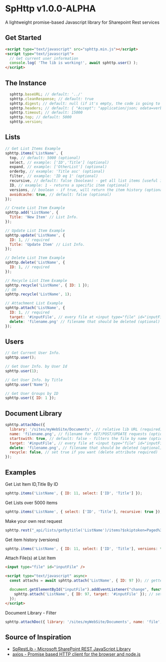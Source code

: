 # SpHttp v1.0.0-ALPHA
A lightweight promise-based Javascript library for Sharepoint Rest services

## Get Started
```html
<script type="text/javascript" src="sphttp.min.js"></script>
<script type="text/javascript">
  // Get current user information
  console.log( 'The lib is working!', await sphttp.user() );
</script>
```

## The Instance
```js
  sphttp.baseURL; // default: '../'
  sphttp.cleanResponse; // default: true
  sphttp.digest; // default: null (if it's empty, the code is going to set it)
  sphttp.headers; // default: { "Accept": "application/json; odata=verbose" }
  sphttp.timeout; // default: 15000
  sphttp.top; // default: 5000
  sphttp.version;
```

## Lists
```js
// Get List Items Example
sphttp.items('ListName', {
  top, // default: 5000 (optional)
  select, // example: ['ID','Title'] (optional)
  expand, // example: ['OtherList'] (optional)
  orderby, // example: 'Title asc' (optional)
  filter, // example: 'ID eq 1' (optional)
  recursive, // default: false (boolean) - get all list items [useful if the list is over 5000 items] (optional)
  ID, // example: 1 - returns a specific item (optional)
  versions, // boolean - if true, will return the item history (optional, needs ID)
  avoidcache: true, // default: false (optional)
});

// Create List Item Example
sphttp.add('ListName', {
  Title: 'New Item' // List Info.
});

// Update List Item Example
sphttp.update('ListName', {
  ID: 1, // required
  Title: 'Update Item' // List Info.
});

// Delete List Item Example
sphttp.delete('ListName', {
  ID: 1, // required
});

// Recycle List Item Example
sphttp.recycle('ListName', { ID: 1 });
// OR
sphttp.recycle('ListName', 1);

// Attachment List Example
sphttp.attach('ListName', {
  ID: 1, // required
  target: '#inputFile', // every file at <input type="file" id="inputFile" /> will be attached (optional)
  delete: 'filename.png' // filename that should be deleted (optional)
});
```

## Users
```js
// Get Current User Info.
sphttp.user();

// Get User Info. by User Id
sphttp.user(1);

// Get User Info. by Title
sphttp.user('Name');

// Get User Groups by ID
sphttp.user({ ID: 1 });
```

## Document Library
```js
sphttp.attachDoc({
  library: '/sites/myWebSite/Documents', // relative lib URL (required)
  name: 'filename.png', // filename for GET/POST/UPDATE requests (optional)
  startswith: true, // default: false - filters the file by name (optional)
  target: '#inputFile', // every file at <input type="file" id="inputFile" /> will be attached (optional)
  delete: 'filename.png', // filename that should be deleted (optional)
  recycle: false, // set true if you want (delete attribute required)
});
```

## Examples
Get List Item ID,Title By ID
```js
sphttp.items('ListName', { ID: 11, select: ['ID', 'Title'] });
```

Get Lists over 5000 items
```js
sphttp.items('ListName', { select: ['ID', 'Title'], recursive: true });
```

Make your own rest request
```js
sphttp.rest("_api/lists/getbytitle('ListName')/items?$skiptoken=Paged%3dTRUE%26p_ID%3d15000&$top=5000");
```

Get item history (versions)
```js
sphttp.items('ListName', { ID: 11, select: ['ID', 'Title'], versions: true });
```

Attach File(s) at List Item
```html
<input type="file" id="inputFile" />

<script type="text/javascript" async>
  const attachs = await sphttp.attach('ListName', { ID: 97 }); // getter

  document.getElementById("inputFile").addEventListener("change", function(e) {
    sphttp.attach('ListName', { ID: 97, target: '#inputFile' }); // setter - Warning: this method does not overwrite!
  });
</script>
```

Document Library - Filter
```js
sphttp.attachDoc({ library: '/sites/myWebSite/Documents', name: 'file', startswith: true });
```

## Source of Inspiration
- [SpRestLib - Microsoft SharePoint REST JavaScript Library](https://github.com/gitbrent/SpRestLib/)
- [axios - Promise based HTTP client for the browser and node.js](https://github.com/axios/axios)